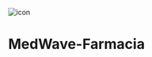 ![icon](https://user-images.githubusercontent.com/71538839/234200502-b4e6f8f6-a5c4-44cd-b210-b51a40106cbd.png) 

# MedWave-Farmacia



